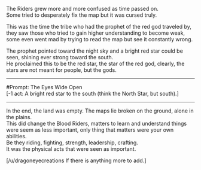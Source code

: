 The Riders grew more and more confused as time passed on.  
Some tried to desperately fix the map but it was cursed truly.

This was the time the tribe who had the prophet of the red god traveled by, they saw those who tried to gain higher understanding to become weak, some even went mad by trying to read the map but see it constantly wrong.

The prophet pointed toward the night sky and a bright red star could be seen, shining ever strong toward the south.  
He proclaimed this to be the red star, the star of the red god, clearly, the stars are not meant for people, but the gods.

---

#Prompt: The Eyes Wide Open  
[-1 act: A bright red star to the south (think the North Star, but south).]

---

In the end, the land was empty. The maps lie broken on the ground, alone in the plains.  
This did change the Blood Riders, matters to learn and understand things were seem as less important, only thing that matters were your own abilities.  
Be they riding, fighting, strength, leadership, crafting.  
It was the physical acts that were seen as important.

[/u/dragoneyecreations If there is anything more to add.]